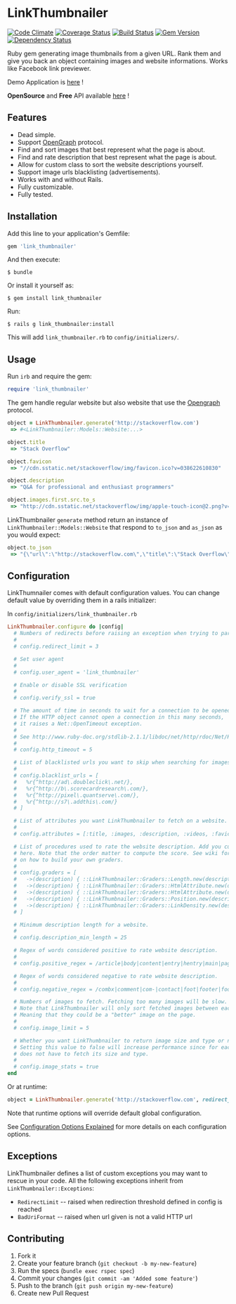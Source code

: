 # LinkThumbnailer

[![Code Climate](https://codeclimate.com/github/gottfrois/link_thumbnailer.png)](https://codeclimate.com/github/gottfrois/link_thumbnailer)
[![Coverage Status](https://coveralls.io/repos/gottfrois/link_thumbnailer/badge.png?branch=master)](https://coveralls.io/r/gottfrois/link_thumbnailer?branch=master)
[![Build Status](https://travis-ci.org/gottfrois/link_thumbnailer.png?branch=master)](https://travis-ci.org/gottfrois/link_thumbnailer)
[![Gem Version](https://badge.fury.io/rb/link_thumbnailer.svg)](http://badge.fury.io/rb/link_thumbnailer)
[![Dependency Status](https://gemnasium.com/gottfrois/link_thumbnailer.svg)](https://gemnasium.com/gottfrois/link_thumbnailer)

Ruby gem generating image thumbnails from a given URL. Rank them and give you back an object containing images and website informations. Works like Facebook link previewer.

Demo Application is [here](http://link-thumbnailer-demo.herokuapp.com/) !

**OpenSource** and **Free** API available [here](https://github.com/gottfrois/link_thumbnailer_api) !

## Features

- Dead simple.
- Support [OpenGraph](http://ogp.me/) protocol.
- Find and sort images that best represent what the page is about.
- Find and rate description that best represent what the page is about.
- Allow for custom class to sort the website descriptions yourself.
- Support image urls blacklisting (advertisements).
- Works with and without Rails.
- Fully customizable.
- Fully tested.

## Installation

Add this line to your application's Gemfile:

```ruby
gem 'link_thumbnailer'
```

And then execute:

    $ bundle

Or install it yourself as:

    $ gem install link_thumbnailer

Run:

	$ rails g link_thumbnailer:install

This will add `link_thumbnailer.rb` to `config/initializers/`.

## Usage

Run `irb` and require the gem:

```ruby
require 'link_thumbnailer'
```

The gem handle regular website but also website that use the [Opengraph](http://ogp.me/) protocol.

```ruby
object = LinkThumbnailer.generate('http://stackoverflow.com')
 => #<LinkThumbnailer::Models::Website:...>

object.title
 => "Stack Overflow"

object.favicon
 => "//cdn.sstatic.net/stackoverflow/img/favicon.ico?v=038622610830"

object.description
 => "Q&A for professional and enthusiast programmers"

object.images.first.src.to_s
 => "http://cdn.sstatic.net/stackoverflow/img/apple-touch-icon@2.png?v=fde65a5a78c6"
```

LinkThumbnailer `generate` method return an instance of `LinkThumbnailer::Models::Website` that respond to `to_json` and `as_json` as you would expect:

```ruby
object.to_json
 => "{\"url\":\"http://stackoverflow.com\",\"title\":\"Stack Overflow\",\"description\":\"Q&A for professional and enthusiast programmers\",\"images\":[{\"src\":\"http://cdn.sstatic.net/stackoverflow/img/apple-touch-icon@2.png?v=fde65a5a78c6\",\"size\":[316,316],\"type\":\"png\"}]}"
```


## Configuration

LinkThumnailer comes with default configuration values. You can change default value by overriding them in a rails initializer:

In `config/initializers/link_thumbnailer.rb`

```ruby
LinkThumbnailer.configure do |config|
  # Numbers of redirects before raising an exception when trying to parse given url.
  #
  # config.redirect_limit = 3

  # Set user agent
  #
  # config.user_agent = 'link_thumbnailer'

  # Enable or disable SSL verification
  #
  # config.verify_ssl = true

  # The amount of time in seconds to wait for a connection to be opened.
  # If the HTTP object cannot open a connection in this many seconds,
  # it raises a Net::OpenTimeout exception.
  #
  # See http://www.ruby-doc.org/stdlib-2.1.1/libdoc/net/http/rdoc/Net/HTTP.html#open_timeout
  #
  # config.http_timeout = 5

  # List of blacklisted urls you want to skip when searching for images.
  #
  # config.blacklist_urls = [
  #   %r{^http://ad\.doubleclick\.net/},
  #   %r{^http://b\.scorecardresearch\.com/},
  #   %r{^http://pixel\.quantserve\.com/},
  #   %r{^http://s7\.addthis\.com/}
  # ]

  # List of attributes you want LinkThumbnailer to fetch on a website.
  #
  # config.attributes = [:title, :images, :description, :videos, :favicon]

  # List of procedures used to rate the website description. Add you custom class
  # here. Note that the order matter to compute the score. See wiki for more details
  # on how to build your own graders.
  #
  # config.graders = [
  #   ->(description) { ::LinkThumbnailer::Graders::Length.new(description) },
  #   ->(description) { ::LinkThumbnailer::Graders::HtmlAttribute.new(description, :class) },
  #   ->(description) { ::LinkThumbnailer::Graders::HtmlAttribute.new(description, :id) },
  #   ->(description) { ::LinkThumbnailer::Graders::Position.new(description) },
  #   ->(description) { ::LinkThumbnailer::Graders::LinkDensity.new(description) }
  # ]

  # Minimum description length for a website.
  #
  # config.description_min_length = 25

  # Regex of words considered positive to rate website description.
  #
  # config.positive_regex = /article|body|content|entry|hentry|main|page|pagination|post|text|blog|story/i

  # Regex of words considered negative to rate website description.
  #
  # config.negative_regex = /combx|comment|com-|contact|foot|footer|footnote|masthead|media|meta|outbrain|promo|related|scroll|shoutbox|sidebar|sponsor|shopping|tags|tool|widget|modal/i

  # Numbers of images to fetch. Fetching too many images will be slow.
  # Note that LinkThumbnailer will only sort fetched images between each other.
  # Meaning that they could be a "better" image on the page.
  #
  # config.image_limit = 5

  # Whether you want LinkThumbnailer to return image size and type or not.
  # Setting this value to false will increase performance since for each images, LinkThumbnailer
  # does not have to fetch its size and type.
  #
  # config.image_stats = true
end
```

Or at runtime:

```ruby
object = LinkThumbnailer.generate('http://stackoverflow.com', redirect_limit: 5, user_agent: 'foo')
```

Note that runtime options will override default global configuration.

See [Configuration Options Explained](https://github.com/gottfrois/link_thumbnailer/wiki/Configuration-options-explained) for more details on each configuration options.

## Exceptions

LinkThumbnailer defines a list of custom exceptions you may want to rescue in your code. All the following exceptions inherit from `LinkThumbnailer::Exceptions`:

* `RedirectLimit` -- raised when redirection threshold defined in config is reached
* `BadUriFormat` -- raised when url given is not a valid HTTP url

## Contributing

1. Fork it
2. Create your feature branch (`git checkout -b my-new-feature`)
3. Run the specs (`bundle exec rspec spec`)
4. Commit your changes (`git commit -am 'Added some feature'`)
5. Push to the branch (`git push origin my-new-feature`)
6. Create new Pull Request
